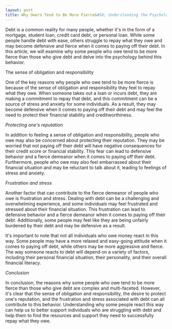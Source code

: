 ```yaml
---
layout: post
title: Why Owers Tend to Be More Fierce&#58; Understanding the Psychology Behind Debt
---
```


Debt is a common reality for many people, whether it's in the form of a mortgage, student loan, credit card debt, or personal loan. While some people handle debt with ease, others struggle to repay what they owe and may become defensive and fierce when it comes to paying off their debt. In this article, we will examine why some people who owe tend to be more fierce than those who give debt and delve into the psychology behind this behavior.

The sense of obligation and responsibility

One of the key reasons why people who owe tend to be more fierce is because of the sense of obligation and responsibility they feel to repay what they owe. When someone takes out a loan or incurs debt, they are making a commitment to repay that debt, and this commitment can be a source of stress and anxiety for some individuals. As a result, they may become defensive when it comes to paying off their debt and may feel the need to protect their financial stability and creditworthiness.

_Protecting one's reputation_

In addition to feeling a sense of obligation and responsibility, people who owe may also be concerned about protecting their reputation. They may be worried that not paying off their debt will have negative consequences for their credit score or financial stability. This fear can lead to defensive behavior and a fierce demeanor when it comes to paying off their debt. Furthermore, people who owe may also feel embarrassed about their financial situation and may be reluctant to talk about it, leading to feelings of stress and anxiety.

_Frustration and stress_

Another factor that can contribute to the fierce demeanor of people who owe is frustration and stress. Dealing with debt can be a challenging and overwhelming experience, and some individuals may feel frustrated and stressed about their financial situation. This frustration can lead to defensive behavior and a fierce demeanor when it comes to paying off their debt. Additionally, some people may feel like they are being unfairly burdened by their debt and may be defensive as a result.

It's important to note that not all individuals who owe money react in this way. Some people may have a more relaxed and easy-going attitude when it comes to paying off debt, while others may be more aggressive and fierce. The way someone reacts to debt will depend on a variety of factors, including their personal financial situation, their personality, and their overall financial literacy.

_Conclusion_

In conclusion, the reasons why some people who owe tend to be more fierce than those who give debt are complex and multi-faceted. However, it's clear that the sense of obligation and responsibility, the desire to protect one's reputation, and the frustration and stress associated with debt can all contribute to this behavior. Understanding why some people react this way can help us to better support individuals who are struggling with debt and help them to find the resources and support they need to successfully repay what they owe.
